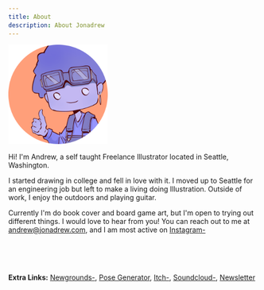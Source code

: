```yaml
---
title: About
description: About Jonadrew
---
```



<img src="/images/profile.png" width="200">

Hi! I'm Andrew, a self taught Freelance Illustrator located in Seattle, Washington. 

I started drawing in college and fell in love with it. I moved up to Seattle for an engineering job but left to make a living doing Illustration. Outside of work, I enjoy the outdoors and playing guitar. 

Currently I'm do book cover and board game art, but I'm open to trying out different things. I would love to hear from you! You can reach out to me at <andrew@jonadrew.com>, and I am most active on [Instagram-](https://www.instagram.com/jonadrew_/)

<br />
<br />
<br />

<!-- #### Why the name Jonadrew?
In middle school, my friend Jonathan and I wanted to make video games together, and Jonadrew was the name we used. I kept using the name when I became interested in making music , up until now when I love drawing and painting. So although Jonathan isn't involved in this project anymore, I continue to use Jonadrew because it represents my creative journey. -->

**Extra Links:** [Newgrounds-](https://jonadrew.newgrounds.com), [Pose Generator](../pose/), [Itch-](https://jonadrew.itch.io/), [Soundcloud-](https://soundcloud.com/jonadrew), [Newsletter](../newsletter/)
 
  <!-- but I also have a gallery up on 
 [Daily Paint Works](https://www.dailypaintworks.com/Artists/-jonadrew-13091) for most of 
 my oil paintings -->


<br />
<br />

